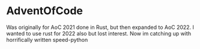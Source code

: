 # AdventOfCode

Was originally for AoC 2021 done in Rust, but then expanded to AoC 2022. I wanted to use rust for 2022 also but lost interest. Now im catching up with horrifically written speed-python
